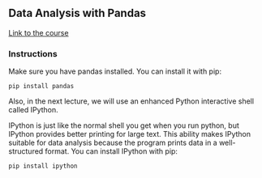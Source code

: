 ## Data Analysis with Pandas

[Link to the course](https://www.udemy.com/course/the-python-mega-course/)

### Instructions
Make sure you have pandas installed. You can install it with pip:

```
pip install pandas
```

Also, in the next lecture, we will use an enhanced Python interactive shell called IPython.

IPython is just like the normal shell you get when you run python, but IPython provides better printing for large text. This ability makes IPython suitable for data analysis because the program prints data in a well-structured format. You can install IPython with pip:

```
pip install ipython 
```